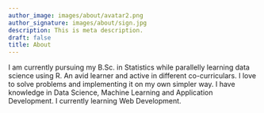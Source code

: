```yaml
---
author_image: images/about/avatar2.png
author_signature: images/about/sign.jpg
description: This is meta description.
draft: false
title: About
---
```



I am currently pursuing my B.Sc. in Statistics while parallelly learning data science using R. An avid learner and active in different co-curriculars. 
          I love to solve problems and implementing it on my own simpler way. I have knowledge in Data Science, Machine Learning and Application Development. I currently learning Web Development.